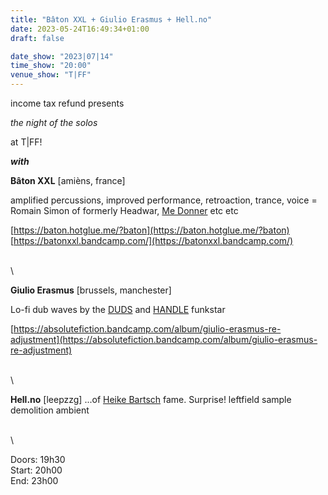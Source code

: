 ```yaml
---
title: "Bâton XXL + Giulio Erasmus + Hell.no"
date: 2023-05-24T16:49:34+01:00
draft: false

date_show: "2023|07|14"
time_show: "20:00"
venue_show: "T|FF"
---
```


income tax refund presents

*the night of the solos*

at T|FF!

***with***


**Bâton XXL** [amièns, france]

amplified percussions, improved performance, retroaction, trance, voice
= Romain Simon of formerly Headwar, [Me Donner](https://econore.bandcamp.com/album/nuke) etc etc

[https://baton.hotglue.me/?baton](https://baton.hotglue.me/?baton)
[https://batonxxl.bandcamp.com/](https://batonxxl.bandcamp.com/)

\
\

**Giulio Erasmus** [brussels, manchester]

Lo-fi dub waves by the [DUDS](https://dudsdudsduds.bandcamp.com) and [HANDLE]( https://absolutefiction.bandcamp.com/album/handle-in-threes) funkstar

[https://absolutefiction.bandcamp.com/album/giulio-erasmus-re-adjustment](https://absolutefiction.bandcamp.com/album/giulio-erasmus-re-adjustment)

\
\

**Hell.no** [leepzzg]
...of [Heike Bartsch](https://heikebartsch.bandcamp.com) fame. Surprise!
leftfield sample demolition ambient 

\
\

Doors: 19h30
\
Start: 20h00
\
End: 23h00

<!-- ![Bâton XXL + Giulio Erasmus + Hell.no](../../posters/2023-07-14.jpg) -->